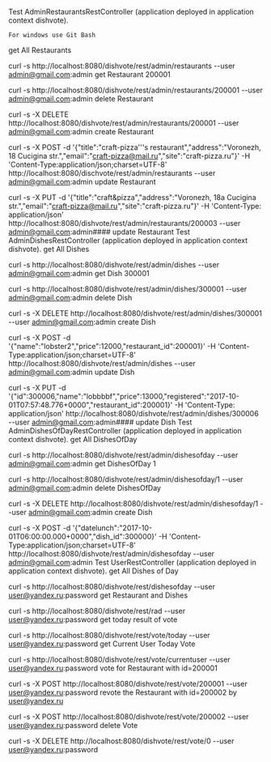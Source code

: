 Test AdminRestaurantsRestController (application deployed in application context dishvote).

    For windows use Git Bash

get All Restaurants

curl -s http://localhost:8080/dishvote/rest/admin/restaurants --user admin@gmail.com:admin
get Restaurant 200001

curl -s http://localhost:8080/dishvote/rest/admin/restaurants/200001 --user admin@gmail.com:admin
delete Restaurant

curl -s -X DELETE http://localhost:8080/dishvote/rest/admin/restaurants/200001 --user admin@gmail.com:admin
create Restaurant

curl -s -X POST -d '{"title":"craft-pizza'\''s restaurant","address":"Voronezh, 18 Cucigina str.","email":"craft-pizza@mail.ru","site":"craft-pizza.ru"}' -H 'Content-Type:application/json;charset=UTF-8' http://localhost:8080/dischvote/rest/admin/restaurants --user admin@gmail.com:admin
update Restaurant

curl -s -X PUT -d '{"title":"craft&pizza","address":"Voronezh, 18a Cucigina str.","email":"craft-pizza@mail.ru","site":"craft-pizza.ru"}' -H 'Content-Type: application/json' http://localhost:8080/dishvote/rest/admin/restaurants/200003 --user admin@gmail.com:admin#### update Restaurant
Test AdminDishesRestController (application deployed in application context dishvote).
get All Dishes

curl -s http://localhost:8080/dishvote/rest/admin/dishes --user admin@gmail.com:admin
get Dish 300001

curl -s http://localhost:8080/dishvote/rest/admin/dishes/300001 --user admin@gmail.com:admin
delete Dish

curl -s -X DELETE http://localhost:8080/dishvote/rest/admin/dishes/300001 --user admin@gmail.com:admin
create Dish

curl -s -X POST -d '{"name":"lobster2","price":12000,"restaurant_id":200001}' -H 'Content-Type:application/json;charset=UTF-8' http://localhost:8080/dishvote/rest/admin/dishes --user admin@gmail.com:admin
update Dish

curl -s -X PUT -d '{"id":300006,"name":"lobbbbf","price":13000,"registered":"2017-10-01T07:57:48.776+0000","restaurant_id":200001}' -H 'Content-Type: application/json' http://localhost:8080/dishvote/rest/admin/dishes/300006 --user admin@gmail.com:admin#### update Dish
Test AdminDishesOfDayRestController (application deployed in application context dishvote).
get All DishesOfDay

curl -s http://localhost:8080/dishvote/rest/admin/dishesofday --user admin@gmail.com:admin
get DishesOfDay 1

curl -s http://localhost:8080/dishvote/rest/admin/dishesofday/1 --user admin@gmail.com:admin
delete DishesOfDay

curl -s -X DELETE http://localhost:8080/dishvote/rest/admin/dishesofday/1 --user admin@gmail.com:admin
create Dish

curl -s -X POST -d '{"datelunch":"2017-10-01T06:00:00.000+0000","dish_id":300000}' -H 'Content-Type:application/json;charset=UTF-8' http://localhost:8080/dishvote/rest/admin/dishesofday --user admin@gmail.com:admin
Test UserRestController (application deployed in application context dishvote).
get All Dishes of Day

curl -s http://localhost:8080/dishvote/rest/dishesofday --user user@yandex.ru:password
get Restaurant and Dishes

curl -s http://localhost:8080/dishvote/rest/rad --user user@yandex.ru:password
get today result of vote

curl -s http://localhost:8080/dishvote/rest/vote/today --user user@yandex.ru:password
get Current User Today Vote

curl -s http://localhost:8080/dishvote/rest/vote/currentuser --user user@yandex.ru:password
vote for Restaurant with id=200001

curl -s -X POST http://localhost:8080/dishvote/rest/vote/200001 --user user@yandex.ru:password
revote the Restaurant with id=200002 by user@yandex.ru

curl -s -X POST http://localhost:8080/dishvote/rest/vote/200002 --user user@yandex.ru:password
delete Vote

curl -s -X DELETE http://localhost:8080/dishvote/rest/vote/0 --user user@yandex.ru:password